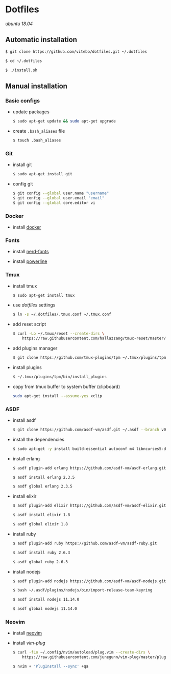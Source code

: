 # Dotfiles

*ubuntu 18.04*

## Automatic installation

```bash
$ git clone https://github.com/vitebo/dotfiles.git ~/.dotfiles

$ cd ~/.dotfiles

$ ./install.sh
```

## Manual installation

### Basic configs

- update packages
  ```bash
  $ sudo apt-get update && sudo apt-get upgrade
  ```

- create `.bash_aliases` file
  ```bash
  $ touch .bash_aliases
  ```

### Git

- install git
  ```bash
  $ sudo apt-get install git
  ```

- config git
  ```bash
  $ git config --global user.name "username"
  $ git config --global user.email "email"
  $ git config --global core.editor vi
  ```

### Docker

- install [docker](https://docs.docker.com/install/linux/docker-ce/ubuntu/)

### Fonts

- install [nerd-fonts](https://github.com/ryanoasis/nerd-fonts#option-3-install-script)

- install [powerline](https://powerline.readthedocs.io/en/master/installation.html#generic-requirements)

### Tmux

- install tmux
  ```bash
  $ sudo apt-get install tmux
  ```

- use *dotfiles* settings
  ```bash
  $ ln -s ~/.dotfiles/.tmux.conf ~/.tmux.conf
  ```

- add reset script
  ```bash
  $ curl -Lo ~/.tmux/reset --create-dirs \
      https://raw.githubusercontent.com/hallazzang/tmux-reset/master/tmux-reset
  ```

- add plugins manager
  ```bash
  $ git clone https://github.com/tmux-plugins/tpm ~/.tmux/plugins/tpm
  ```

- install plugins
  ```bash
  $ ~/.tmux/plugins/tpm/bin/install_plugins
  ```

- copy from tmux buffer to system buffer (clipboard)
  ```bash
  sudo apt-get install --assume-yes xclip
  ```

### ASDF

- install asdf
  ```bash
  $ git clone https://github.com/asdf-vm/asdf.git ~/.asdf --branch v0.7.1
  ```

- install the dependencies
  ```bash
  $ sudo apt-get -y install build-essential autoconf m4 libncurses5-dev libwxgtk3.0-dev libgl1-mesa-dev libglu1-mesa-dev libpng-dev libssh-dev unixodbc-dev xsltproc fop
  ```

- install erlang
  ```bash
  $ asdf plugin-add erlang https://github.com/asdf-vm/asdf-erlang.git

  $ asdf install erlang 2.3.5

  $ asdf global erlang 2.3.5
  ```

- install elixir
  ```bash
  $ asdf plugin-add elixir https://github.com/asdf-vm/asdf-elixir.git

  $ asdf install elixir 1.8

  $ asdf global elixir 1.8
  ```

- install ruby
  ```bash
  $ asdf plugin-add ruby https://github.com/asdf-vm/asdf-ruby.git

  $ asdf install ruby 2.6.3

  $ asdf global ruby 2.6.3
  ```

- install nodejs
  ```bash
  $ asdf plugin-add nodejs https://github.com/asdf-vm/asdf-nodejs.git

  $ bash ~/.asdf/plugins/nodejs/bin/import-release-team-keyring

  $ asdf install nodejs 11.14.0

  $ asdf global nodejs 11.14.0
  ```

### Neovim

- install [neovim](https://github.com/neovim/neovim/wiki/Installing-Neovim#ubuntu)

- install *vim-plug*
  ```bash
  $ curl -fLo ~/.config/nvim/autoload/plug.vim --create-dirs \
      https://raw.githubusercontent.com/junegunn/vim-plug/master/plug.vim

  $ nvim + 'PlugInstall --sync' +qa
  ```
